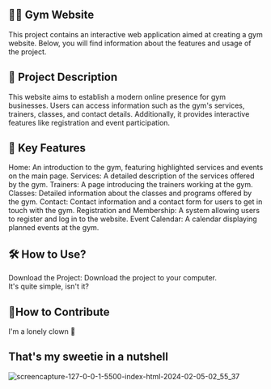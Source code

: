 <h2>🏋️‍♂️ Gym Website</h2>
This project contains an interactive web application aimed at creating a gym website. Below, you will find information about the features and usage of the project.

<h2>🚀 Project Description</h2>
This website aims to establish a modern online presence for gym businesses. Users can access information such as the gym's services, trainers, classes, and contact details. Additionally, it provides interactive features like registration and event participation.

<h2>🎯 Key Features</h2>
Home: An introduction to the gym, featuring highlighted services and events on the main page.
Services: A detailed description of the services offered by the gym.
Trainers: A page introducing the trainers working at the gym.
Classes: Detailed information about the classes and programs offered by the gym.
Contact: Contact information and a contact form for users to get in touch with the gym.
Registration and Membership: A system allowing users to register and log in to the website.
Event Calendar: A calendar displaying planned events at the gym.

<h2>🛠️ How to Use?</h2>
Download the Project: Download the project to your computer.<br>
It's quite simple, isn't it?

<h2> 🤝How to Contribute</h2>
I'm a lonely clown 🤡

<h2>That's my sweetie in a nutshell</h2>

![screencapture-127-0-0-1-5500-index-html-2024-02-05-02_55_37](https://github.com/batuhanlog/Spor-Center-Web-Site/assets/82649079/ca3171fe-b688-40f2-a3a3-f548f9336d15)
